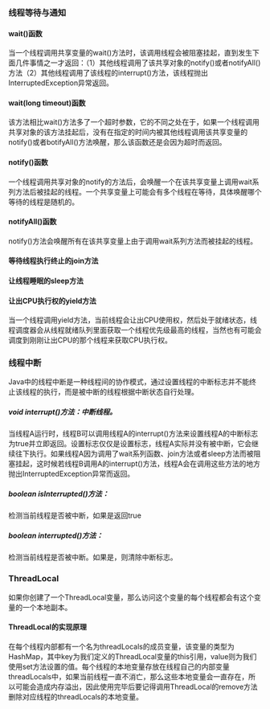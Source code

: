 ### 线程等待与通知

#### wait()函数

当一个线程调用共享变量的wait()方法时，该调用线程会被阻塞挂起，直到发生下面几件事情之一才返回：（1）其他线程调用了该共享对象的notify()或者notifyAll()方法（2）其他线程调用了该线程的interrupt()方法，该线程抛出InterruptedException异常返回。

#### wait(long timeout)函数

该方法相比wait()方法多了一个超时参数，它的不同之处在于，如果一个线程调用共享对象的该方法挂起后，没有在指定的时间内被其他线程调用该共享变量的notify()或者botifyAll()方法唤醒，那么该函数还是会因为超时而返回。

#### notify()函数

一个线程调用共享对象的notify的方法后，会唤醒一个在该共享变量上调用wait系列方法后被挂起的线程。一个共享变量上可能会有多个线程在等待，具体唤醒哪个等待的线程是随机的。

#### notifyAll()函数

notify()方法会唤醒所有在该共享变量上由于调用wait系列方法而被挂起的线程。

#### 等待线程执行终止的join方法

#### 让线程睡眠的sleep方法

#### 让出CPU执行权的yield方法

当一个线程调用yield方法，当前线程会让出CPU使用权，然后处于就绪状态，线程调度器会从线程就绪队列里面获取一个线程优先级最高的线程，当然也有可能会调度到刚刚让出CPU的那个线程来获取CPU执行权。

### 线程中断

Java中的线程中断是一种线程间的协作模式，通过设置线程的中断标志并不能终止该线程的执行，而是被中断的线程根据中断状态自行处理。

##### void interrupt()方法：中断线程。

当线程A运行时，线程B可以调用线程A的interrupt()方法来设置线程A的中断标志为true并立即返回。设置标志仅仅是设置标志，线程A实际并没有被中断，它会继续往下执行。如果线程A因为调用了wait系列函数、join方法或者sleep方法而被阻塞挂起，这时候若线程B调用A的interrupt()方法，线程A会在调用这些方法的地方抛出InterruptedException异常而返回。

##### boolean isInterrupted()方法：

检测当前线程是否被中断，如果是返回true

##### boolean interrupted()方法：

检测当前线程是否被中断。如果是，则清除中断标志。

### ThreadLocal

如果你创建了一个ThreadLocal变量，那么访问这个变量的每个线程都会有这个变量的一个本地副本。

#### ThreadLocal的实现原理

在每个线程内部都有一个名为threadLocals的成员变量，该变量的类型为HashMap，其中key为我们定义的ThreadLocal变量的this引用，value则为我们使用set方法设置的值。每个线程的本地变量存放在线程自己的内部变量threadLocals中，如果当前线程一直不消亡，那么这些本地变量会一直存在，所以可能会造成内存溢出，因此使用完毕后要记得调用ThreadLocal的remove方法删除对应线程的threadLocals的本地变量。

